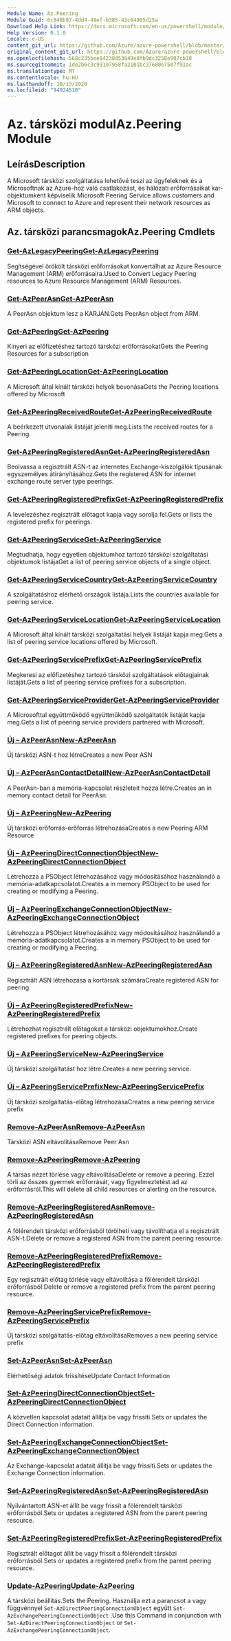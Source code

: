 ```yaml
---
Module Name: Az.Peering
Module Guid: 6c848b97-4dd4-49ef-b385-43c64905d25a
Download Help Link: https://docs.microsoft.com/en-us/powershell/module/az.peering.md
Help Version: 0.1.0
Locale: e-US
content_git_url: https://github.com/Azure/azure-powershell/blob/master/src/Peering/Peering/help/Az.Peering.md
original_content_git_url: https://github.com/Azure/azure-powershell/blob/master/src/Peering/Peering/help/Az.Peering.md
ms.openlocfilehash: 568c235bee84238d53849e8fb9dc3258e907cb18
ms.sourcegitcommit: 1de2b6c3c99197958fa2101bc37680e7507f91ac
ms.translationtype: MT
ms.contentlocale: hu-HU
ms.lasthandoff: 10/13/2020
ms.locfileid: "94024510"
---
```

# <span data-ttu-id="e2570-101">Az. társközi modul</span><span class="sxs-lookup"><span data-stu-id="e2570-101">Az.Peering Module</span></span>
## <span data-ttu-id="e2570-102">Leírás</span><span class="sxs-lookup"><span data-stu-id="e2570-102">Description</span></span>
<span data-ttu-id="e2570-103">A Microsoft társközi szolgáltatása lehetővé teszi az ügyfeleknek és a Microsoftnak az Azure-hoz való csatlakozást, és hálózati erőforrásaikat kar-objektumként képviselik.</span><span class="sxs-lookup"><span data-stu-id="e2570-103">Microsoft Peering Service allows customers and Microsoft to connect to Azure and represent their network resources as ARM objects.</span></span>

## <span data-ttu-id="e2570-104">Az. társközi parancsmagok</span><span class="sxs-lookup"><span data-stu-id="e2570-104">Az.Peering Cmdlets</span></span>
### [<span data-ttu-id="e2570-105">Get-AzLegacyPeering</span><span class="sxs-lookup"><span data-stu-id="e2570-105">Get-AzLegacyPeering</span></span>](Get-AzLegacyPeering.md)
<span data-ttu-id="e2570-106">Segítségével örökölt társközi erőforrásokat konvertálhat az Azure Resource Management (ARM) erőforrásaira.</span><span class="sxs-lookup"><span data-stu-id="e2570-106">Used to Convert Legacy Peering resources to Azure Resource Management (ARM) Resources.</span></span> 

### [<span data-ttu-id="e2570-107">Get-AzPeerAsn</span><span class="sxs-lookup"><span data-stu-id="e2570-107">Get-AzPeerAsn</span></span>](Get-AzPeerAsn.md)
<span data-ttu-id="e2570-108">A PeerAsn objektum lesz a KARJÁN.</span><span class="sxs-lookup"><span data-stu-id="e2570-108">Gets PeerAsn object from ARM.</span></span>

### [<span data-ttu-id="e2570-109">Get-AzPeering</span><span class="sxs-lookup"><span data-stu-id="e2570-109">Get-AzPeering</span></span>](Get-AzPeering.md)
<span data-ttu-id="e2570-110">Kinyeri az előfizetéshez tartozó társközi erőforrásokat</span><span class="sxs-lookup"><span data-stu-id="e2570-110">Gets the Peering Resources for a subscription</span></span>

### [<span data-ttu-id="e2570-111">Get-AzPeeringLocation</span><span class="sxs-lookup"><span data-stu-id="e2570-111">Get-AzPeeringLocation</span></span>](Get-AzPeeringLocation.md)
<span data-ttu-id="e2570-112">A Microsoft által kínált társközi helyek bevonása</span><span class="sxs-lookup"><span data-stu-id="e2570-112">Gets the Peering locations offered by Microsoft</span></span>

### [<span data-ttu-id="e2570-113">Get-AzPeeringReceivedRoute</span><span class="sxs-lookup"><span data-stu-id="e2570-113">Get-AzPeeringReceivedRoute</span></span>](Get-AzPeeringReceivedRoute.md)
<span data-ttu-id="e2570-114">A beérkezett útvonalak listáját jeleníti meg.</span><span class="sxs-lookup"><span data-stu-id="e2570-114">Lists the received routes for a Peering.</span></span>

### [<span data-ttu-id="e2570-115">Get-AzPeeringRegisteredAsn</span><span class="sxs-lookup"><span data-stu-id="e2570-115">Get-AzPeeringRegisteredAsn</span></span>](Get-AzPeeringRegisteredAsn.md)
<span data-ttu-id="e2570-116">Beolvassa a regisztrált ASN-t az internetes Exchange-kiszolgálók típusának egyszemélyes átirányításához.</span><span class="sxs-lookup"><span data-stu-id="e2570-116">Gets the registered ASN for internet exchange route server type peerings.</span></span>

### [<span data-ttu-id="e2570-117">Get-AzPeeringRegisteredPrefix</span><span class="sxs-lookup"><span data-stu-id="e2570-117">Get-AzPeeringRegisteredPrefix</span></span>](Get-AzPeeringRegisteredPrefix.md)
<span data-ttu-id="e2570-118">A levelezéshez regisztrált előtagot kapja vagy sorolja fel.</span><span class="sxs-lookup"><span data-stu-id="e2570-118">Gets or lists the registered prefix for peerings.</span></span>

### [<span data-ttu-id="e2570-119">Get-AzPeeringService</span><span class="sxs-lookup"><span data-stu-id="e2570-119">Get-AzPeeringService</span></span>](Get-AzPeeringService.md)
<span data-ttu-id="e2570-120">Megtudhatja, hogy egyetlen objektumhoz tartozó társközi szolgáltatási objektumok listája</span><span class="sxs-lookup"><span data-stu-id="e2570-120">Get a list of peering service objects of a single object.</span></span>

### [<span data-ttu-id="e2570-121">Get-AzPeeringServiceCountry</span><span class="sxs-lookup"><span data-stu-id="e2570-121">Get-AzPeeringServiceCountry</span></span>](Get-AzPeeringServiceCountry.md)
<span data-ttu-id="e2570-122">A szolgáltatáshoz elérhető országok listája.</span><span class="sxs-lookup"><span data-stu-id="e2570-122">Lists the countries available for peering service.</span></span>

### [<span data-ttu-id="e2570-123">Get-AzPeeringServiceLocation</span><span class="sxs-lookup"><span data-stu-id="e2570-123">Get-AzPeeringServiceLocation</span></span>](Get-AzPeeringServiceLocation.md)
<span data-ttu-id="e2570-124">A Microsoft által kínált társközi szolgáltatási helyek listáját kapja meg.</span><span class="sxs-lookup"><span data-stu-id="e2570-124">Gets a list of peering service locations offered by Microsoft.</span></span>

### [<span data-ttu-id="e2570-125">Get-AzPeeringServicePrefix</span><span class="sxs-lookup"><span data-stu-id="e2570-125">Get-AzPeeringServicePrefix</span></span>](Get-AzPeeringServicePrefix.md)
<span data-ttu-id="e2570-126">Megkeresi az előfizetéshez tartozó társközi szolgáltatások előtagjainak listáját.</span><span class="sxs-lookup"><span data-stu-id="e2570-126">Gets a list of peering service prefixes for a subscription.</span></span>

### [<span data-ttu-id="e2570-127">Get-AzPeeringServiceProvider</span><span class="sxs-lookup"><span data-stu-id="e2570-127">Get-AzPeeringServiceProvider</span></span>](Get-AzPeeringServiceProvider.md)
<span data-ttu-id="e2570-128">A Microsofttal együttműködő együttműködő szolgáltatók listáját kapja meg.</span><span class="sxs-lookup"><span data-stu-id="e2570-128">Gets a list of peering service providers partnered with Microsoft.</span></span>

### [<span data-ttu-id="e2570-129">Új – AzPeerAsn</span><span class="sxs-lookup"><span data-stu-id="e2570-129">New-AzPeerAsn</span></span>](New-AzPeerAsn.md)
<span data-ttu-id="e2570-130">Új társközi ASN-t hoz létre</span><span class="sxs-lookup"><span data-stu-id="e2570-130">Creates a new Peer ASN</span></span> 

### [<span data-ttu-id="e2570-131">Új – AzPeerAsnContactDetail</span><span class="sxs-lookup"><span data-stu-id="e2570-131">New-AzPeerAsnContactDetail</span></span>](New-AzPeerAsnContactDetail.md)
<span data-ttu-id="e2570-132">A PeerAsn-ban a memória-kapcsolat részleteit hozza létre.</span><span class="sxs-lookup"><span data-stu-id="e2570-132">Creates an in memory contact detail for PeerAsn.</span></span> 

### [<span data-ttu-id="e2570-133">Új – AzPeering</span><span class="sxs-lookup"><span data-stu-id="e2570-133">New-AzPeering</span></span>](New-AzPeering.md)
<span data-ttu-id="e2570-134">Új társközi erőforrás-erőforrás létrehozása</span><span class="sxs-lookup"><span data-stu-id="e2570-134">Creates a new Peering ARM Resource</span></span>

### [<span data-ttu-id="e2570-135">Új – AzPeeringDirectConnectionObject</span><span class="sxs-lookup"><span data-stu-id="e2570-135">New-AzPeeringDirectConnectionObject</span></span>](New-AzPeeringDirectConnectionObject.md)
<span data-ttu-id="e2570-136">Létrehozza a PSObject létrehozásához vagy módosításához használandó a memória-adatkapcsolatot.</span><span class="sxs-lookup"><span data-stu-id="e2570-136">Creates a in memory PSObject to be used for creating or modifying a Peering.</span></span>

### [<span data-ttu-id="e2570-137">Új – AzPeeringExchangeConnectionObject</span><span class="sxs-lookup"><span data-stu-id="e2570-137">New-AzPeeringExchangeConnectionObject</span></span>](New-AzPeeringExchangeConnectionObject.md)
<span data-ttu-id="e2570-138">Létrehozza a PSObject létrehozásához vagy módosításához használandó a memória-adatkapcsolatot.</span><span class="sxs-lookup"><span data-stu-id="e2570-138">Creates a in memory PSObject to be used for creating or modifying a Peering.</span></span>

### [<span data-ttu-id="e2570-139">Új – AzPeeringRegisteredAsn</span><span class="sxs-lookup"><span data-stu-id="e2570-139">New-AzPeeringRegisteredAsn</span></span>](New-AzPeeringRegisteredAsn.md)
<span data-ttu-id="e2570-140">Regisztrált ASN létrehozása a kortársak számára</span><span class="sxs-lookup"><span data-stu-id="e2570-140">Create registered ASN for peering</span></span>

### [<span data-ttu-id="e2570-141">Új – AzPeeringRegisteredPrefix</span><span class="sxs-lookup"><span data-stu-id="e2570-141">New-AzPeeringRegisteredPrefix</span></span>](New-AzPeeringRegisteredPrefix.md)
<span data-ttu-id="e2570-142">Létrehozhat regisztrált előtagokat a társközi objektumokhoz.</span><span class="sxs-lookup"><span data-stu-id="e2570-142">Create registered prefixes for peering objects.</span></span>

### [<span data-ttu-id="e2570-143">Új – AzPeeringService</span><span class="sxs-lookup"><span data-stu-id="e2570-143">New-AzPeeringService</span></span>](New-AzPeeringService.md)
<span data-ttu-id="e2570-144">Új társközi szolgáltatást hoz létre.</span><span class="sxs-lookup"><span data-stu-id="e2570-144">Creates a new peering service.</span></span>

### [<span data-ttu-id="e2570-145">Új – AzPeeringServicePrefix</span><span class="sxs-lookup"><span data-stu-id="e2570-145">New-AzPeeringServicePrefix</span></span>](New-AzPeeringServicePrefix.md)
<span data-ttu-id="e2570-146">Új társközi szolgáltatás-előtag létrehozása</span><span class="sxs-lookup"><span data-stu-id="e2570-146">Creates a new peering service prefix</span></span>

### [<span data-ttu-id="e2570-147">Remove-AzPeerAsn</span><span class="sxs-lookup"><span data-stu-id="e2570-147">Remove-AzPeerAsn</span></span>](Remove-AzPeerAsn.md)
<span data-ttu-id="e2570-148">Társközi ASN eltávolítása</span><span class="sxs-lookup"><span data-stu-id="e2570-148">Remove Peer Asn</span></span>

### [<span data-ttu-id="e2570-149">Remove-AzPeering</span><span class="sxs-lookup"><span data-stu-id="e2570-149">Remove-AzPeering</span></span>](Remove-AzPeering.md)
<span data-ttu-id="e2570-150">A társas nézet törlése vagy eltávolítása</span><span class="sxs-lookup"><span data-stu-id="e2570-150">Delete or remove a peering.</span></span> <span data-ttu-id="e2570-151">Ezzel törli az összes gyermek erőforrását, vagy figyelmeztetést ad az erőforrásról.</span><span class="sxs-lookup"><span data-stu-id="e2570-151">This will delete all child resources or alerting on the resource.</span></span>

### [<span data-ttu-id="e2570-152">Remove-AzPeeringRegisteredAsn</span><span class="sxs-lookup"><span data-stu-id="e2570-152">Remove-AzPeeringRegisteredAsn</span></span>](Remove-AzPeeringRegisteredAsn.md)
<span data-ttu-id="e2570-153">A fölérendelt társközi erőforrásból törölheti vagy távolíthatja el a regisztrált ASN-t.</span><span class="sxs-lookup"><span data-stu-id="e2570-153">Delete or remove a registered ASN from the parent peering resource.</span></span>

### [<span data-ttu-id="e2570-154">Remove-AzPeeringRegisteredPrefix</span><span class="sxs-lookup"><span data-stu-id="e2570-154">Remove-AzPeeringRegisteredPrefix</span></span>](Remove-AzPeeringRegisteredPrefix.md)
<span data-ttu-id="e2570-155">Egy regisztrált előtag törlése vagy eltávolítása a fölérendelt társközi erőforrásból.</span><span class="sxs-lookup"><span data-stu-id="e2570-155">Delete or remove a registered prefix from the parent peering resource.</span></span>

### [<span data-ttu-id="e2570-156">Remove-AzPeeringServicePrefix</span><span class="sxs-lookup"><span data-stu-id="e2570-156">Remove-AzPeeringServicePrefix</span></span>](Remove-AzPeeringServicePrefix.md)
<span data-ttu-id="e2570-157">Új társközi szolgáltatás-előtag eltávolítása</span><span class="sxs-lookup"><span data-stu-id="e2570-157">Removes a new peering service prefix</span></span>

### [<span data-ttu-id="e2570-158">Set-AzPeerAsn</span><span class="sxs-lookup"><span data-stu-id="e2570-158">Set-AzPeerAsn</span></span>](Set-AzPeerAsn.md)
<span data-ttu-id="e2570-159">Elérhetőségi adatok frissítése</span><span class="sxs-lookup"><span data-stu-id="e2570-159">Update Contact Information</span></span>

### [<span data-ttu-id="e2570-160">Set-AzPeeringDirectConnectionObject</span><span class="sxs-lookup"><span data-stu-id="e2570-160">Set-AzPeeringDirectConnectionObject</span></span>](Set-AzPeeringDirectConnectionObject.md)
<span data-ttu-id="e2570-161">A közvetlen kapcsolat adatait állítja be vagy frissíti.</span><span class="sxs-lookup"><span data-stu-id="e2570-161">Sets or updates the Direct Connection information.</span></span> 

### [<span data-ttu-id="e2570-162">Set-AzPeeringExchangeConnectionObject</span><span class="sxs-lookup"><span data-stu-id="e2570-162">Set-AzPeeringExchangeConnectionObject</span></span>](Set-AzPeeringExchangeConnectionObject.md)
<span data-ttu-id="e2570-163">Az Exchange-kapcsolat adatait állítja be vagy frissíti.</span><span class="sxs-lookup"><span data-stu-id="e2570-163">Sets or updates the Exchange Connection information.</span></span> 

### [<span data-ttu-id="e2570-164">Set-AzPeeringRegisteredAsn</span><span class="sxs-lookup"><span data-stu-id="e2570-164">Set-AzPeeringRegisteredAsn</span></span>](Set-AzPeeringRegisteredAsn.md)
<span data-ttu-id="e2570-165">Nyilvántartott ASN-et állít be vagy frissít a fölérendelt társközi erőforrásból.</span><span class="sxs-lookup"><span data-stu-id="e2570-165">Sets or updates a registered ASN from the parent peering resource.</span></span>

### [<span data-ttu-id="e2570-166">Set-AzPeeringRegisteredPrefix</span><span class="sxs-lookup"><span data-stu-id="e2570-166">Set-AzPeeringRegisteredPrefix</span></span>](Set-AzPeeringRegisteredPrefix.md)
<span data-ttu-id="e2570-167">Regisztrált előtagot állít be vagy frissít a fölérendelt társközi erőforrásból.</span><span class="sxs-lookup"><span data-stu-id="e2570-167">Sets or updates a registered prefix from the parent peering resource.</span></span>

### [<span data-ttu-id="e2570-168">Update-AzPeering</span><span class="sxs-lookup"><span data-stu-id="e2570-168">Update-AzPeering</span></span>](Update-AzPeering.md)
<span data-ttu-id="e2570-169">A társközi beállítás.</span><span class="sxs-lookup"><span data-stu-id="e2570-169">Sets the Peering.</span></span> <span data-ttu-id="e2570-170">Használja ezt a parancsot a vagy függvénnyel `Set-AzDirectPeeringConnectionObject` együtt `Set-AzExchangePeeringConnectionObject` .</span><span class="sxs-lookup"><span data-stu-id="e2570-170">Use this Command in conjunction with `Set-AzDirectPeeringConnectionObject` or `Set-AzExchangePeeringConnectionObject`.</span></span>

